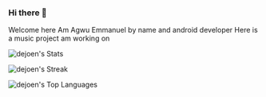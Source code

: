 ### Hi there 👋
Welcome here
Am Agwu Emmanuel by name and android developer
Here is a music project am working on


![dejoen's Stats](https://github-readme-stats.vercel.app/api?username=dejoen&theme=vue-dark&show_icons=true&hide_border=true&count_private=true)

![dejoen's Streak](https://github-readme-streak-stats.herokuapp.com/?user=dejoen&theme=vue-dark&hide_border=true)

![dejoen's Top Languages](https://github-readme-stats.vercel.app/api/top-langs/?username=dejoen&theme=vue-dark&show_icons=true&hide_border=true&layout=compact)
